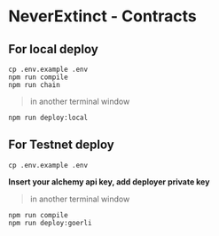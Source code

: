# NeverExtinct - Contracts

## For local deploy

```shell
cp .env.example .env
npm run compile
npm run chain
```

> in another terminal window

```shell
npm run deploy:local
```

## For Testnet deploy

```shell
cp .env.example .env

```

**Insert your alchemy api key, add deployer private key**

> in another terminal window

```shell
npm run compile
npm run deploy:goerli
```
